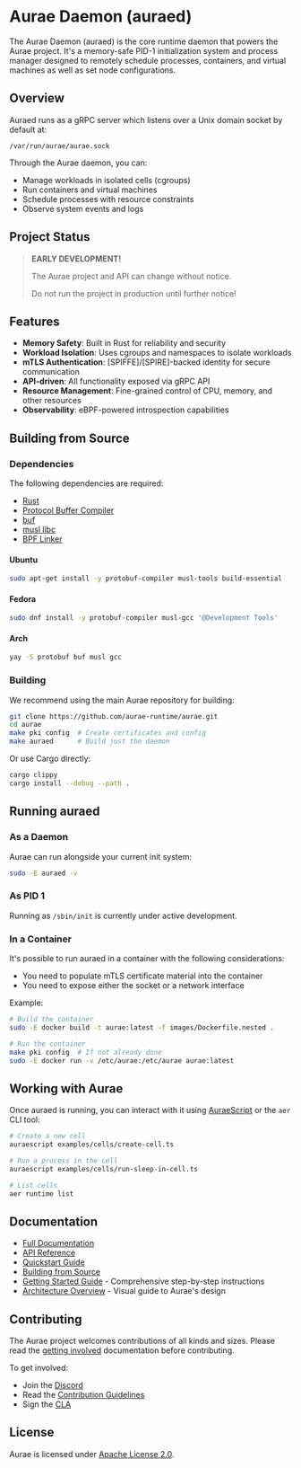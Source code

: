 # Aurae Daemon (auraed)

The Aurae Daemon (auraed) is the core runtime daemon that powers the Aurae project. It's a memory-safe PID-1 initialization system and process manager designed to remotely schedule processes, containers, and virtual machines as well as set node configurations.

## Overview

Auraed runs as a gRPC server which listens over a Unix domain socket by default at:

```
/var/run/aurae/aurae.sock
```

Through the Aurae daemon, you can:
- Manage workloads in isolated cells (cgroups)
- Run containers and virtual machines
- Schedule processes with resource constraints
- Observe system events and logs

## Project Status

> **EARLY DEVELOPMENT!**
>
> The Aurae project and API can change without notice.
>
> Do not run the project in production until further notice!

## Features

- **Memory Safety**: Built in Rust for reliability and security
- **Workload Isolation**: Uses cgroups and namespaces to isolate workloads
- **mTLS Authentication**: [SPIFFE]/[SPIRE]-backed identity for secure communication
- **API-driven**: All functionality exposed via gRPC API
- **Resource Management**: Fine-grained control of CPU, memory, and other resources
- **Observability**: eBPF-powered introspection capabilities

## Building from Source

### Dependencies

The following dependencies are required:

- [Rust](https://rustup.rs)
- [Protocol Buffer Compiler](https://grpc.io/docs/protoc-installation/)
- [buf](https://docs.buf.build/installation)
- [musl libc](https://musl.libc.org)
- [BPF Linker](https://github.com/aya-rs/bpf-linker)

#### Ubuntu

```bash
sudo apt-get install -y protobuf-compiler musl-tools build-essential
```

#### Fedora

```bash
sudo dnf install -y protobuf-compiler musl-gcc '@Development Tools'
```

#### Arch

```bash
yay -S protobuf buf musl gcc
```

### Building

We recommend using the main Aurae repository for building:

```bash
git clone https://github.com/aurae-runtime/aurae.git
cd aurae
make pki config  # Create certificates and config
make auraed      # Build just the daemon
```

Or use Cargo directly:

```bash
cargo clippy
cargo install --debug --path .
```

## Running auraed

### As a Daemon

Aurae can run alongside your current init system:

```bash
sudo -E auraed -v
```

### As PID 1

Running as `/sbin/init` is currently under active development.

### In a Container

It's possible to run auraed in a container with the following considerations:
- You need to populate mTLS certificate material into the container
- You need to expose either the socket or a network interface

Example:

```bash
# Build the container
sudo -E docker build -t aurae:latest -f images/Dockerfile.nested .

# Run the container
make pki config  # If not already done
sudo -E docker run -v /etc/aurae:/etc/aurae aurae:latest
```

## Working with Aurae

Once auraed is running, you can interact with it using [AuraeScript](https://aurae.io/auraescript/) or the `aer` CLI tool:

```bash
# Create a new cell
auraescript examples/cells/create-cell.ts

# Run a process in the cell
auraescript examples/cells/run-sleep-in-cell.ts

# List cells
aer runtime list
```

## Documentation

- [Full Documentation](https://aurae.io/auraed)
- [API Reference](https://aurae.io/stdlib/v0)
- [Quickstart Guide](https://aurae.io/quickstart)
- [Building from Source](https://aurae.io/build)
- [Getting Started Guide](../docs/getting-started.md) - Comprehensive step-by-step instructions
- [Architecture Overview](../docs/architecture.md) - Visual guide to Aurae's design

## Contributing

The Aurae project welcomes contributions of all kinds and sizes. Please read the [getting involved](https://aurae.io/community/#getting-involved) documentation before contributing.

To get involved:
- Join the [Discord](https://discord.gg/aTe2Rjg5rq)
- Read the [Contribution Guidelines](https://github.com/aurae-runtime/community/blob/main/CONTRIBUTING.md)
- Sign the [CLA](https://cla.nivenly.org/)

## License

Aurae is licensed under [Apache License 2.0](https://github.com/aurae-runtime/aurae/blob/main/LICENSE).